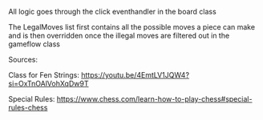 All logic goes through the click eventhandler in the board class

The LegalMoves list first contains all the possible moves a piece can make and is then overridden once the illegal moves are filtered out in the gameflow class


Sources:

Class for Fen Strings:
https://youtu.be/4EmtLV1JQW4?si=OxTnOAlVohXqDw9T

Special Rules:
https://www.chess.com/learn-how-to-play-chess#special-rules-chess
